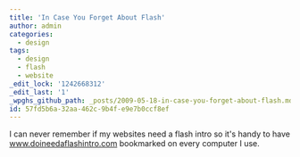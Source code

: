 ```yaml
---
title: 'In Case You Forget About Flash'
author: admin
categories:
  - design
tags:
  - design
  - flash
  - website
_edit_lock: '1242668312'
_edit_last: '1'
_wpghs_github_path: _posts/2009-05-18-in-case-you-forget-about-flash.md
id: 57fd5b6a-32aa-462c-9b4f-e9e7b0ccf8ef
---
```

<p>I can never remember if my websites need a flash intro so it's handy to have <a href="http://www.doineedaflashintro.com/">www.doineedaflashintro.com</a> bookmarked on every computer I use.</p>
